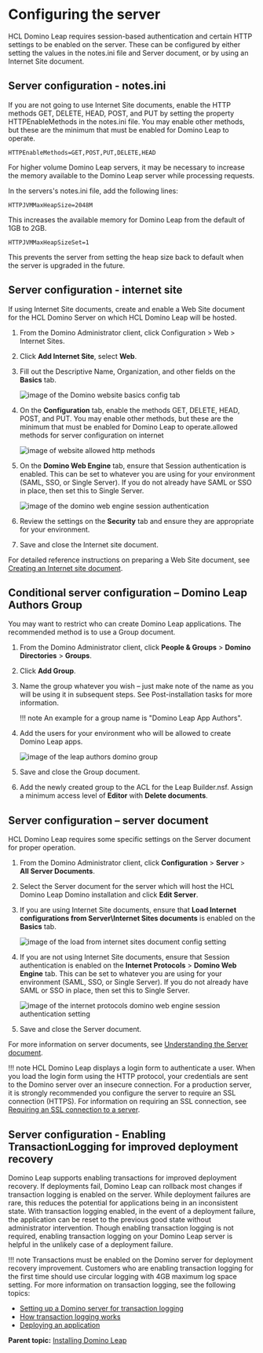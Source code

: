 # Configuring the server

HCL Domino Leap requires session-based authentication and certain HTTP settings to be enabled on the server. These can be configured by either setting the values in the notes.ini file and Server document, or by using an Internet Site document.


## Server configuration - notes.ini

If you are not going to use Internet Site documents, enable the HTTP methods GET, DELETE, HEAD, POST, and PUT by setting the property HTTPEnableMethods in the notes.ini file. You may enable other methods, but these are the minimum that must be enabled for Domino Leap to operate.

```
HTTPEnableMethods=GET,POST,PUT,DELETE,HEAD 
```

For higher volume Domino Leap servers, it may be necessary to increase the memory available to the Domino Leap server while processing requests.

In the servers's notes.ini file, add the following lines:

```
HTTPJVMMaxHeapSize=2048M
```

This increases the available memory for Domino Leap from the default of 1GB to 2GB.

```
HTTPJVMMaxHeapSizeSet=1
```

This prevents the server from setting the heap size back to default when the server is upgraded in the future.


## Server configuration - internet site

If using Internet Site documents, create and enable a Web Site document for the HCL Domino Server on which HCL Domino Leap will be hosted.

1. From the Domino Administrator client, click Configuration > Web > Internet Sites.

2. Click **Add Internet Site**, select **Web**.

3. Fill out the Descriptive Name, Organization, and other fields on the **Basics** tab.

    ![image of the Domino website basics config tab](graphics/dleap/domino_website_basics_config.png)

4. On the **Configuration** tab, enable the methods GET, DELETE, HEAD, POST, and PUT. You may enable other methods, but these are the minimum that must be enabled for Domino Leap to operate.allowed methods for server configuration on internet

    ![image of website allowed http methods](graphics/dleap/domino_allowed_http_methods.png)

5. On the **Domino Web Engine** tab, ensure that Session authentication is enabled. This can be set to whatever you are using for your environment (SAML, SSO, or Single Server). If you do not already have SAML or SSO in place, then set this to Single Server.

    ![image of the domino web engine session authentication](graphics/dleap/domino_session_authentication.png)

6. Review the settings on the **Security** tab and ensure they are appropriate for your environment.

7. Save and close the Internet site document.

For detailed reference instructions on preparing a Web Site document, see [Creating an Internet site document]({{dominoDocBaseUrl}}inst_creatinganinternetsitedocument_t.html).


## Conditional server configuration – Domino Leap Authors Group

You may want to restrict who can create Domino Leap applications.  The recommended method is to use a Group document.

1. From the Domino Administrator client, click **People & Groups** > **Domino Directories** > **Groups**.

2. Click **Add Group**.

3. Name the group whatever you wish – just make note of the name as you will be using it in subsequent steps. See Post-installation tasks for more information.

    !!! note
        An example for a group name is "Domino Leap App Authors".

4. Add the users for your environment who will be allowed to create Domino Leap apps.

    ![image of the leap authors domino group](graphics/dleap/dleap_authors_group.png)

5. Save and close the Group document.

6. Add the newly created group to the ACL for the Leap Builder.nsf. Assign a minimum access level of **Editor** with **Delete documents**.


## Server configuration – server document

HCL Domino Leap requires some specific settings on the Server document for proper operation.

1. From the Domino Administrator client, click **Configuration** > **Server** > **All Server Documents**.

2. Select the Server document for the server which will host the HCL Domino Leap Domino installation and click **Edit Server**.

3. If you are using Internet Site documents, ensure that **Load Internet configurations from Server\Internet Sites documents** is enabled on the **Basics** tab.

    ![image of the load from internet sites document config setting](graphics/dleap/load_from_internet_sites_documents.png)

4. If you are not using Internet Site documents, ensure that Session authentication is enabled on the **Internet Protocols** > **Domino Web Engine** tab. This can be set to whatever you are using for your environment (SAML, SSO, or Single Server). If you do not already have SAML or SSO in place, then set this to Single Server.

    ![image of the internet protocols domino web engine session authentication setting](graphics/dleap/internet_protocols_domino_session_authentication.png)

5. Save and close the Server document.

For more information on server documents, see [Understanding the Server document]({{dominoDocBaseUrl}}othr_serverdocument_r.html).

!!! note
    HCL Domino Leap displays a login form to authenticate a user. When you load the login form using the HTTP protocol, your credentials are sent to the Domino server over an insecure connection. For a production server, it is strongly recommended you configure the server to require an SSL connection (HTTPS). For information on requiring an SSL connection, see [Requiring an SSL connection to a server]({{dominoDocBaseUrl}}conf_requiringansslconnectiontoaserver_t.html).


## Server configuration - Enabling TransactionLogging for improved deployment recovery

Domino Leap supports enabling transactions for improved deployment recovery. If deployments fail, Domino Leap can rollback most changes if transaction logging is enabled on the server. While deployment failures are rare, this reduces the potential for applications being in an inconsistent state. With transaction logging enabled, in the event of a deployment failure, the application can be reset to the previous good state without administrator intervention. Though enabling transaction logging is not required, enabling transaction logging on your Domino Leap server is helpful in the unlikely case of a deployment failure.

!!! note
    Transactions must be enabled on the Domino server for deployment recovery improvement. Customers who are enabling transaction logging for the first time should use circular logging with 4GB maximum log space setting. For more information on transaction logging, see the following topics:

- [Setting up a Domino server for transaction logging]({{dominoDocBaseUrl}}admn_settingupadominoserverfortransactionlogging_t.htm)
- [How transaction logging works]({{dominoDocBaseUrl}}admn_howtransactionloggingworks_r.md)
- [Deploying an application](cr_deploying_an_application.md)


**Parent topic:** [Installing Domino Leap](dleap_install_overview.md)
